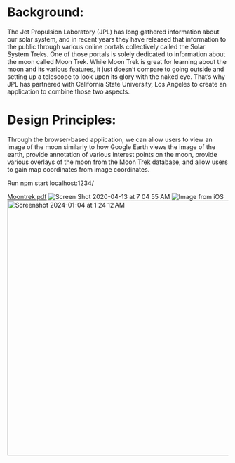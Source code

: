 # Background:
The Jet Propulsion Laboratory (JPL) has long gathered information about our solar system, and in recent years they have released that information to the public through various online portals collectively called the Solar System Treks. One of those portals is solely dedicated to information about the moon called Moon Trek. While Moon Trek is great for learning about the moon and its various features, it just doesn’t compare to going outside and setting up a telescope to look upon its glory with the naked eye. That’s why JPL has partnered with California State University, Los Angeles to create an application to combine those two aspects.
 
 # Design Principles:
 Through the browser-based application, we can allow users to view an image of the moon similarly to how Google Earth views the image of the earth, provide annotation of various interest points on the moon, provide various overlays of the moon from the Moon Trek database, and allow users to gain map coordinates from image coordinates.  

Run npm start
localhost:1234/

[Moontrek.pdf](https://github.com/RebeccaSh/MoonTrek2019/files/8484919/Moontrek.pdf)
![Screen Shot 2020-04-13 at 7 04 55 AM](https://user-images.githubusercontent.com/25335878/163277783-bf08bedb-f188-4147-a0c3-b24629a3f0d8.png)
![Image from iOS](https://user-images.githubusercontent.com/25335878/163277790-56142a5a-864f-4c2c-9a47-0d0f0de288cb.png)
<img width="580" alt="Screenshot 2024-01-04 at 1 24 12 AM" src="https://github.com/RebeccaSh/MoonTrek2019/assets/25335878/34c76d63-ec13-4a27-b2a2-c0e1a558f919">
